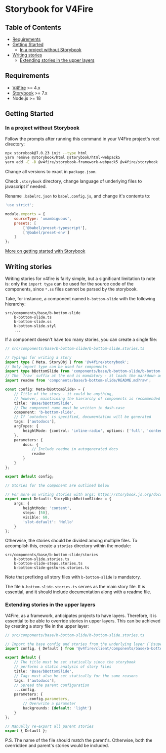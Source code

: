 # Storybook for V4Fire <!-- omit in toc -->

## Table of Contents <!-- omit in toc -->

- [Requirements](#requirements)
- [Getting Started](#getting-started)
	- [In a project without Storybook](#in-a-project-without-storybook)
- [Writing stories](#writing-stories)
	- [Extending stories in the upper layers](#extending-stories-in-the-upper-layers)

## Requirements

- [V4Fire](https://github.com/V4Fire/Client) >= 4.x
- [Storybook](https://storybook.js.org/) >= 7.x
- Node.js >= 18

## Getting Started

### In a project without Storybook

Follow the prompts after running this command in your V4Fire project's root directory:

```bash
npx storybook@7.0.23 init --type html
yarn remove @storybook/html @storybook/html-webpack5
yarn add -E -D @v4fire/storybook-framework-webpack5 @v4fire/storybook
```

Change all versions to exact in `package.json`.

Check `.storybook` directory, change language of underlying files to javascript if needed.

Rename `.babelrc.json` to `babel.config.js`, and change it's contents to:

```js
'use strict';

module.exports = {
	sourceType: 'unambiguous',
	presets: [
		['@babel/preset-typescript'],
		['@babel/preset-env']
	]
};
```

[More on getting started with Storybook](https://storybook.js.org/docs/react/get-started/install)

## Writing stories

Writing stories for v4fire is fairly simple, but a significant limitation to note is: 
only the `import type` can be used for the source code of the components, since `*.ss` files cannot be parsed by the storybook.

Take, for instance, a component named `b-bottom-slide` with the following hierarchy:

```
src/components/base/b-bottom-slide
	b-bottom-slide.ts
	b-bottom-slide.ss
	b-bottom-slide.styl
	...
```

If a component doesn't have too many stories, you can create a single file:

```ts
// src/components/base/b-bottom-slide/b-bottom-slide.stories.ts 

// Typings for writing a story
import type { Meta, StoryObj } from '@v4fire/storybook';
// Only import type can be used for components
import type bBottomSlide from 'components/base/b-bottom-slide/b-bottom-slide';
// The `?raw` suffix at the end is mandatory - it loads the markdown as a raw string
import readme from 'components/base/b-bottom-slide/README.md?raw';

const config: Meta<bBottomSlide> = {
	// Title of the story - it could be anything,
	// however, maintaining the hierarchy of components is recommended
	title: 'Base/bBottomSlide',
	// The component name must be written in dash-case
	component: 'b-bottom-slide',
	// If `autodocs` is specified, documentation will be generated
	tags: ['autodocs'],
	argTypes: {
		heightMode: {control: 'inline-radio', options: ['full', 'content']}
	},
	parameters: {
		docs: {
			// Include readme in autogenerated docs
			readme
		}
	}
};

export default config;

// Stories for the component are outlined below

// For more on writing stories with args: https://storybook.js.org/docs/html/writing-stories/args
export const Default: StoryObj<bBottomSlide> = {
	args: {
		heightMode: 'content',
		steps: [50],
		visible: 60,
		'slot-default': 'Hello'
	}
};

```

Otherwise, the stories should be divided among multiple files.
To accomplish this, create a `stories` directory within the module:

```
src/components/base/b-bottom-slide/stories
	b-bottom-slide.stories.ts
	b-bottom-slide-steps.stories.ts
	b-bottom-slide-gestures.stories.ts
```

Note that prefixing all story files with `b-bottom-slide` is mandatory.

The file `b-bottom-slide.stories.ts` serves as the main story file.
It is essential, and it should include documentation along with a readme file.

### Extending stories in the upper layers

V4Fire, as a framework, anticipates projects to have layers.
Therefore, it is essential to be able to override stories in upper layers.
This can be achieved by creating a story file in the upper layer:

```ts
// src/components/base/b-bottom-slide/b-bottom-slide.stories.ts

// Import the base config and stories from the underlying layer (`@super` is not supported)
import config, { Default } from '@v4fire/client/components/base/b-bottom-slide/b-bottom-slide.stories';

export default {
	// The title must be set statically since the storybook
	// performs a static analysis of story files
	title: 'Base/bBottomSlide',
	// Tags must also be set statically for the same reasons
	tags: ['autodocs'],
	// Spread the parent configuration
	...config,
	parameters: {
		...config.parameters,
		// Overwrite a parameter
		backgrounds: {default: 'light'}
	}
};

// Manually re-export all parent stories 
export { Default };

```

P.S. The name of the file should match the parent's.
Otherwise, both the overridden and parent's stories would be included.
